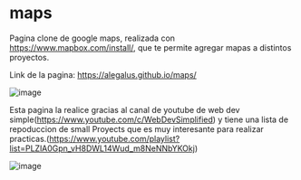 # maps
Pagina clone de google maps, realizada con https://www.mapbox.com/install/, que te permite agregar mapas a distintos proyectos.

Link de la pagina: https://alegalus.github.io/maps/

![image](https://user-images.githubusercontent.com/68312629/130706979-53d93808-f196-4396-825e-863620ce8c93.png)

Esta pagina la realice gracias al canal de youtube de web dev simple(https://www.youtube.com/c/WebDevSimplified) y tiene una lista de repoduccion de small Proyects que es muy interesante para realizar practicas.(https://www.youtube.com/playlist?list=PLZlA0Gpn_vH8DWL14Wud_m8NeNNbYKOkj)

![image](https://user-images.githubusercontent.com/68312629/130707301-71269e90-e620-47c1-a492-a3e61d4929d0.png)


